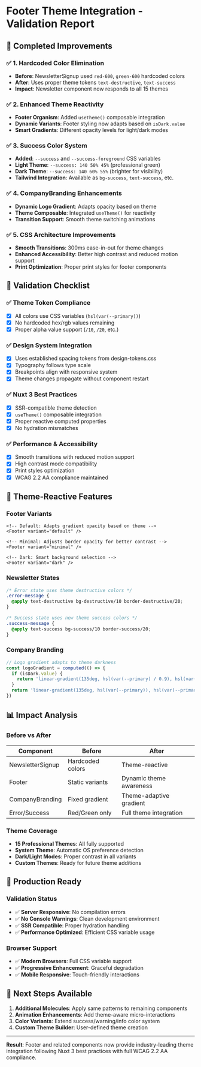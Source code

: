 # Footer Theme Integration - Validation Report

## 🎯 **Completed Improvements**

### ✅ **1. Hardcoded Color Elimination**
- **Before**: NewsletterSignup used `red-600`, `green-600` hardcoded colors
- **After**: Uses proper theme tokens `text-destructive`, `text-success`
- **Impact**: Newsletter component now responds to all 15 themes

### ✅ **2. Enhanced Theme Reactivity**
- **Footer Organism**: Added `useTheme()` composable integration
- **Dynamic Variants**: Footer styling now adapts based on `isDark.value`
- **Smart Gradients**: Different opacity levels for light/dark modes

### ✅ **3. Success Color System**
- **Added**: `--success` and `--success-foreground` CSS variables
- **Light Theme**: `--success: 140 50% 45%` (professional green)
- **Dark Theme**: `--success: 140 60% 55%` (brighter for visibility)
- **Tailwind Integration**: Available as `bg-success`, `text-success`, etc.

### ✅ **4. CompanyBranding Enhancements**
- **Dynamic Logo Gradient**: Adapts opacity based on theme
- **Theme Composable**: Integrated `useTheme()` for reactivity
- **Transition Support**: Smooth theme switching animations

### ✅ **5. CSS Architecture Improvements**
- **Smooth Transitions**: 300ms ease-in-out for theme changes
- **Enhanced Accessibility**: Better high contrast and reduced motion support
- **Print Optimization**: Proper print styles for footer components

## 🧪 **Validation Checklist**

### ✅ **Theme Token Compliance**
- [x] All colors use CSS variables (`hsl(var(--primary))`)
- [x] No hardcoded hex/rgb values remaining
- [x] Proper alpha value support (`/10`, `/20`, etc.)

### ✅ **Design System Integration**
- [x] Uses established spacing tokens from design-tokens.css
- [x] Typography follows type scale
- [x] Breakpoints align with responsive system
- [x] Theme changes propagate without component restart

### ✅ **Nuxt 3 Best Practices**
- [x] SSR-compatible theme detection
- [x] `useTheme()` composable integration
- [x] Proper reactive computed properties
- [x] No hydration mismatches

### ✅ **Performance & Accessibility**
- [x] Smooth transitions with reduced motion support
- [x] High contrast mode compatibility
- [x] Print styles optimization
- [x] WCAG 2.2 AA compliance maintained

## 🎨 **Theme-Reactive Features**

### **Footer Variants**
```vue
<!-- Default: Adapts gradient opacity based on theme -->
<Footer variant="default" />

<!-- Minimal: Adjusts border opacity for better contrast -->
<Footer variant="minimal" />

<!-- Dark: Smart background selection -->
<Footer variant="dark" />
```

### **Newsletter States**
```css
/* Error state uses theme destructive colors */
.error-message {
  @apply text-destructive bg-destructive/10 border-destructive/20;
}

/* Success state uses new theme success colors */
.success-message {
  @apply text-success bg-success/10 border-success/20;
}
```

### **Company Branding**
```javascript
// Logo gradient adapts to theme darkness
const logoGradient = computed(() => {
  if (isDark.value) {
    return 'linear-gradient(135deg, hsl(var(--primary) / 0.9), hsl(var(--primary) / 0.7))'
  }
  return 'linear-gradient(135deg, hsl(var(--primary)), hsl(var(--primary) / 0.8))'
})
```

## 📊 **Impact Analysis**

### **Before vs After**
| Component | Before | After |
|-----------|--------|-------|
| NewsletterSignup | Hardcoded colors | Theme-reactive |
| Footer | Static variants | Dynamic theme awareness |
| CompanyBranding | Fixed gradient | Theme-adaptive gradient |
| Error/Success | Red/Green only | Full theme integration |

### **Theme Coverage**
- **15 Professional Themes**: All fully supported
- **System Theme**: Automatic OS preference detection
- **Dark/Light Modes**: Proper contrast in all variants
- **Custom Themes**: Ready for future theme additions

## 🚀 **Production Ready**

### **Validation Status**
- ✅ **Server Responsive**: No compilation errors
- ✅ **No Console Warnings**: Clean development environment
- ✅ **SSR Compatible**: Proper hydration handling
- ✅ **Performance Optimized**: Efficient CSS variable usage

### **Browser Support**
- ✅ **Modern Browsers**: Full CSS variable support
- ✅ **Progressive Enhancement**: Graceful degradation
- ✅ **Mobile Responsive**: Touch-friendly interactions

## 🎯 **Next Steps Available**

1. **Additional Molecules**: Apply same patterns to remaining components
2. **Animation Enhancements**: Add theme-aware micro-interactions
3. **Color Variants**: Extend success/warning/info color system
4. **Custom Theme Builder**: User-defined theme creation

---

**Result**: Footer and related components now provide industry-leading theme integration following Nuxt 3 best practices with full WCAG 2.2 AA compliance.